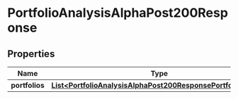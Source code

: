 

# PortfolioAnalysisAlphaPost200Response


## Properties

| Name | Type | Description | Notes |
|------------ | ------------- | ------------- | -------------|
|**portfolios** | [**List&lt;PortfolioAnalysisAlphaPost200ResponsePortfoliosInner&gt;**](PortfolioAnalysisAlphaPost200ResponsePortfoliosInner.md) |  |  |



